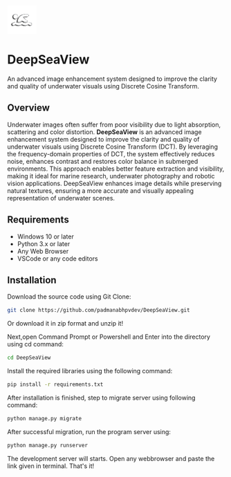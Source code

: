 ![Logo](https://raw.githubusercontent.com/padmanabhpvdev/DeepSeaView/refs/heads/main/enhancer/static/images/favicontr.png)
# DeepSeaView
An advanced image enhancement system designed to improve the clarity and quality of underwater visuals using Discrete Cosine Transform.
## Overview
Underwater images often suffer from poor visibility due to light absorption, scattering and color distortion.
**DeepSeaView** is an advanced image enhancement system designed to improve the clarity and quality of underwater visuals using Discrete Cosine Transform (DCT). By leveraging the frequency-domain properties of DCT, the system effectively reduces noise, enhances contrast and restores color balance in submerged environments. This approach enables better feature extraction and visibility, making it ideal for marine research, underwater photography and robotic vision applications.
DeepSeaView enhances image details while preserving natural textures, ensuring a more accurate and visually appealing representation of underwater scenes.
## Requirements
- Windows 10 or later
- Python 3.x or later
- Any Web Browser
- VSCode or any code editors
## Installation
Download the source code using Git Clone:
```bash
git clone https://github.com/padmanabhpvdev/DeepSeaView.git
```
Or download it in zip format and unzip it!

Next,open Command Prompt or Powershell and Enter into the directory using cd command:
```bash
cd DeepSeaView
```

Install the required libraries using the following command:
```bash
pip install -r requirements.txt
```

After installation is finished, step to migrate server using following command:
```bash
python manage.py migrate
```
After successful migration, run the program server using:
```bash
python manage.py runserver
```
The development server will starts. 
Open any webbrowser and paste the link given in terminal. That's it!
